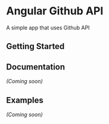 # Angular Github API

A simple app that uses Github API

## Getting Started

## Documentation
_(Coming soon)_

## Examples
_(Coming soon)_

